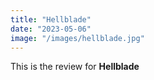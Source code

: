 ```yaml
---
title: "Hellblade"
date: "2023-05-06"
image: "/images/hellblade.jpg"
---
```


This is the review for **Hellblade**
